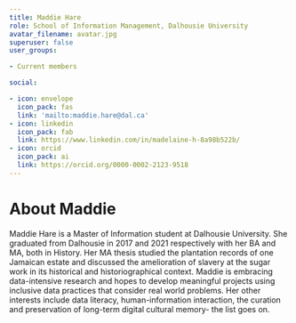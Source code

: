 ```yaml
---
title: Maddie Hare
role: School of Information Management, Dalhousie University
avatar_filename: avatar.jpg
superuser: false
user_groups:

- Current members

social:

- icon: envelope
  icon_pack: fas
  link: 'mailto:maddie.hare@dal.ca'
- icon: linkedin
  icon_pack: fab
  link: https://www.linkedin.com/in/madelaine-h-8a98b522b/
- icon: orcid
  icon_pack: ai
  link: https://orcid.org/0000-0002-2123-9518
---
```


# About Maddie

Maddie Hare is a Master of Information student at Dalhousie University. She graduated from Dalhousie in 2017 and 2021 respectively with her BA and MA, both in History. Her MA thesis studied the plantation records of one Jamaican estate and discussed the amelioration of slavery at the sugar work in its historical and historiographical context. Maddie is embracing data-intensive research and hopes to develop meaningful projects using inclusive data practices that consider real world problems. Her other interests include data literacy, human-information interaction, the curation and preservation of long-term digital cultural memory- the list goes on. 
